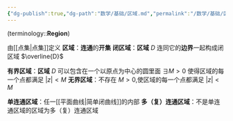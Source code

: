 ```yaml
---
{"dg-publish":true,"dg-path":"数学/基础/区域.md","permalink":"/数学/基础/区域/","dgPassFrontmatter":true,"noteIcon":"","created":"2024-05-21T15:20:28.012+08:00","updated":"2024-11-22T17:29:01.184+08:00"}
---
```


(terminology::**Region**)

由[[点集\|点集]]定义
**区域**：**连通**的**开集**
**闭区域**：**区域** $D$ 连同它的**边界**一起构成闭区域  $\overline{D}$

**有界区域**：**区域** $D$ 可以包含在一个以原点为中心的圆里面
$\exists M>0$ 使得区域的每一个点都满足 $|z|<M$
**无界区域**：不存在 $M>0$,使区域的每一个点都满足 $|z|<M$

**单连通区域**：任一[[平面曲线\|简单闭曲线]]的内部
**多（复）连通区域**：不是单连通区域的区域为多（复）连通区域


